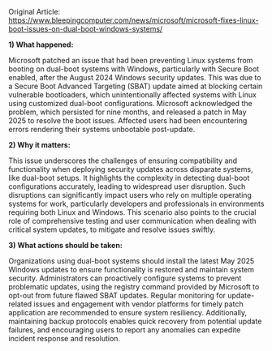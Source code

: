 Original Article: https://www.bleepingcomputer.com/news/microsoft/microsoft-fixes-linux-boot-issues-on-dual-boot-windows-systems/

**1) What happened:**

Microsoft patched an issue that had been preventing Linux systems from booting on dual-boot systems with Windows, particularly with Secure Boot enabled, after the August 2024 Windows security updates. This was due to a Secure Boot Advanced Targeting (SBAT) update aimed at blocking certain vulnerable bootloaders, which unintentionally affected systems with Linux using customized dual-boot configurations. Microsoft acknowledged the problem, which persisted for nine months, and released a patch in May 2025 to resolve the boot issues. Affected users had been encountering errors rendering their systems unbootable post-update.

**2) Why it matters:**

This issue underscores the challenges of ensuring compatibility and functionality when deploying security updates across disparate systems, like dual-boot setups. It highlights the complexity in detecting dual-boot configurations accurately, leading to widespread user disruption. Such disruptions can significantly impact users who rely on multiple operating systems for work, particularly developers and professionals in environments requiring both Linux and Windows. This scenario also points to the crucial role of comprehensive testing and user communication when dealing with critical system updates, to mitigate and resolve issues swiftly.

**3) What actions should be taken:**

Organizations using dual-boot systems should install the latest May 2025 Windows updates to ensure functionality is restored and maintain system security. Administrators can proactively configure systems to prevent problematic updates, using the registry command provided by Microsoft to opt-out from future flawed SBAT updates. Regular monitoring for update-related issues and engagement with vendor platforms for timely patch application are recommended to ensure system resiliency. Additionally, maintaining backup protocols enables quick recovery from potential update failures, and encouraging users to report any anomalies can expedite incident response and resolution.